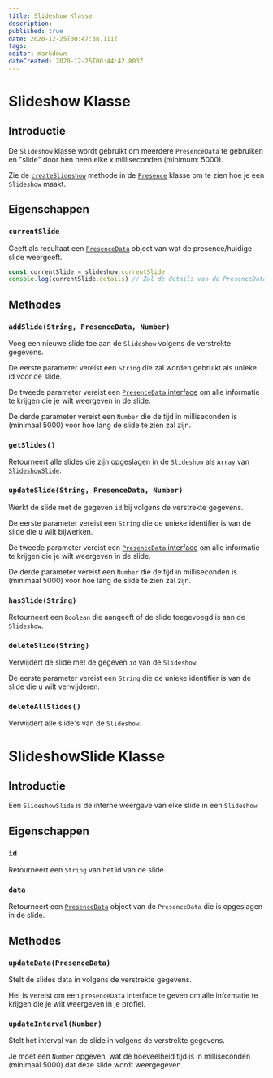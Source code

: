 ```yaml
---
title: Slideshow Klasse
description:
published: true
date: 2020-12-25T00:47:38.111Z
tags:
editor: markdown
dateCreated: 2020-12-25T00:44:42.803Z
---
```


# Slideshow Klasse

## Introductie

De `Slideshow` klasse wordt gebruikt om meerdere `PresenceData` te gebruiken en "slide" door hen heen elke x milliseconden (minimum: 5000).

Zie de [`createSlideshow`](/dev/presence/class#createslideshow) methode in de [`Presence`](/dev/presence/class) klasse om te zien hoe je een `Slideshow` maakt.

## Eigenschappen

### `currentSlide`

Geeft als resultaat een [`PresenceData`](/dev/presence/class#presencedata-interface) object van wat de presence/huidige slide weergeeft.

```typescript
const currentSlide = slideshow.currentSlide
console.log(currentSlide.details) // Zal de details van de PresenceData loggen
```

## Methodes

### `addSlide(String, PresenceData, Number)`

Voeg een nieuwe slide toe aan de `Slideshow` volgens de verstrekte gegevens.

De eerste parameter vereist een `String` die zal worden gebruikt als unieke id voor de slide.

De tweede parameter vereist een [`PresenceData` interface](/dev/presence/class#presencedata-interface) om alle informatie te krijgen die je wilt weergeven in de slide.

De derde parameter vereist een `Number` die de tijd in milliseconden is (minimaal 5000) voor hoe lang de slide te zien zal zijn.

### `getSlides()`

Retourneert alle slides die zijn opgeslagen in de `Slideshow` als `Array` van [`SlideshowSlide`](#slideshowslide-class).

### `updateSlide(String, PresenceData, Number)`

Werkt de slide met de gegeven `id` bij volgens de verstrekte gegevens.

De eerste parameter vereist een `String` die de unieke identifier is van de slide die u wilt bijwerken.

De tweede parameter vereist een [`PresenceData` interface](/dev/presence/class#presencedata-interface) om alle informatie te krijgen die je wilt weergeven in de slide.

De derde parameter vereist een `Number` die de tijd in milliseconden is (minimaal 5000) voor hoe lang de slide te zien zal zijn.

### `hasSlide(String)`

Retourneert een `Boolean` die aangeeft of de slide toegevoegd is aan de `Slideshow`.

### `deleteSlide(String)`

Verwijdert de slide met de gegeven `id` van de `Slideshow`.

De eerste parameter vereist een `String` die de unieke identifier is van de slide die u wilt verwijderen.

### `deleteAllSlides()`

Verwijdert alle slide's van de `Slideshow`.

# SlideshowSlide Klasse

## Introductie

Een `SlideshowSlide` is de interne weergave van elke slide in een `Slideshow`.

## Eigenschappen

### `id`

Retourneert een `String` van het id van de slide.

### `data`

Retourneert een [`PresenceData`](/dev/presence/class#presencedata-interface) object van de `PresenceData` die is opgeslagen in de slide.

## Methodes

### `updateData(PresenceData)`

Stelt de slides data in volgens de verstrekte gegevens.

Het is vereist om een `presenceData` interface te geven om alle informatie te krijgen die je wilt weergeven in je profiel.

### `updateInterval(Number)`

Stelt het interval van de slide in volgens de verstrekte gegevens.

Je moet een `Number` opgeven, wat de hoeveelheid tijd is in milliseconden (minimaal 5000) dat deze slide wordt weergegeven.